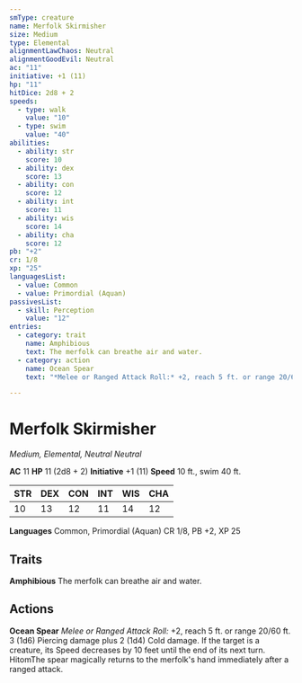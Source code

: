 ```yaml
---
smType: creature
name: Merfolk Skirmisher
size: Medium
type: Elemental
alignmentLawChaos: Neutral
alignmentGoodEvil: Neutral
ac: "11"
initiative: +1 (11)
hp: "11"
hitDice: 2d8 + 2
speeds:
  - type: walk
    value: "10"
  - type: swim
    value: "40"
abilities:
  - ability: str
    score: 10
  - ability: dex
    score: 13
  - ability: con
    score: 12
  - ability: int
    score: 11
  - ability: wis
    score: 14
  - ability: cha
    score: 12
pb: "+2"
cr: 1/8
xp: "25"
languagesList:
  - value: Common
  - value: Primordial (Aquan)
passivesList:
  - skill: Perception
    value: "12"
entries:
  - category: trait
    name: Amphibious
    text: The merfolk can breathe air and water.
  - category: action
    name: Ocean Spear
    text: "*Melee or Ranged Attack Roll:* +2, reach 5 ft. or range 20/60 ft. 3 (1d6) Piercing damage plus 2 (1d4) Cold damage. If the target is a creature, its Speed decreases by 10 feet until the end of its next turn. HitomThe spear magically returns to the merfolk's hand immediately after a ranged attack."

---
```


# Merfolk Skirmisher
*Medium, Elemental, Neutral Neutral*

**AC** 11
**HP** 11 (2d8 + 2)
**Initiative** +1 (11)
**Speed** 10 ft., swim 40 ft.

| STR | DEX | CON | INT | WIS | CHA |
| --- | --- | --- | --- | --- | --- |
| 10 | 13 | 12 | 11 | 14 | 12 |

**Languages** Common, Primordial (Aquan)
CR 1/8, PB +2, XP 25

## Traits

**Amphibious**
The merfolk can breathe air and water.

## Actions

**Ocean Spear**
*Melee or Ranged Attack Roll:* +2, reach 5 ft. or range 20/60 ft. 3 (1d6) Piercing damage plus 2 (1d4) Cold damage. If the target is a creature, its Speed decreases by 10 feet until the end of its next turn. HitomThe spear magically returns to the merfolk's hand immediately after a ranged attack.
